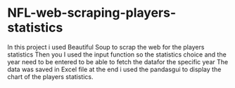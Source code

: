 # NFL-web-scraping-players-statistics
In this project i used Beautiful Soup to scrap the web for the players statistics
Then you I used the input function so the statistics choice and the year need to be entered to be able to fetch the datafor the specific year
The data was saved in Excel file 
at the end i used the pandasgui to display the chart of the players statistics.

